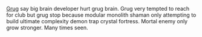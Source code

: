 [Grug](https://grugbrain.dev/) say big brain developer hurt grug brain. Grug very tempted to reach for club but grug stop because modular monolith shaman only attempting to build ultimate complexity demon trap crystal fortress. Mortal enemy only grow stronger. Many times seen.
